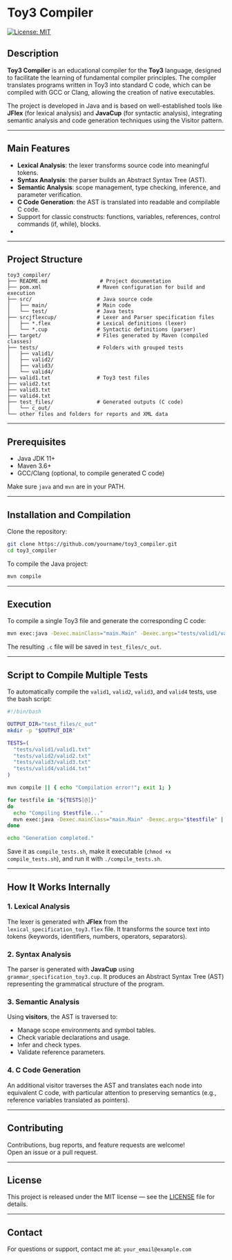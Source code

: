 # Toy3 Compiler

[![License: MIT](https://img.shields.io/badge/License-MIT-yellow.svg)](https://opensource.org/licenses/MIT)

## Description

**Toy3 Compiler** is an educational compiler for the **Toy3** language, designed to facilitate the learning of fundamental compiler principles. The compiler translates programs written in Toy3 into standard C code, which can be compiled with GCC or Clang, allowing the creation of native executables.

The project is developed in Java and is based on well-established tools like **JFlex** (for lexical analysis) and **JavaCup** (for syntactic analysis), integrating semantic analysis and code generation techniques using the Visitor pattern.

---

## Main Features

- **Lexical Analysis**: the lexer transforms source code into meaningful tokens.
- **Syntax Analysis**: the parser builds an Abstract Syntax Tree (AST).
- **Semantic Analysis**: scope management, type checking, inference, and parameter verification.
- **C Code Generation**: the AST is translated into readable and compilable C code.
- Support for classic constructs: functions, variables, references, control commands (if, while), blocks.
- 

---

## Project Structure

```
toy3_compiler/
├── README.md                 # Project documentation
├── pom.xml                  # Maven configuration for build and execution
├── src/                     # Java source code
│   ├── main/                # Main code
│   └── test/                # Java tests
├── srcjflexcup/             # Lexer and Parser specification files
│   ├── *.flex               # Lexical definitions (lexer)
│   └── *.cup                # Syntactic definitions (parser)
├── target/                  # Files generated by Maven (compiled classes)
├── tests/                   # Folders with grouped tests
│   ├── valid1/
│   ├── valid2/
│   ├── valid3/
│   └── valid4/
├── valid1.txt               # Toy3 test files
├── valid2.txt
├── valid3.txt
├── valid4.txt
├── test_files/              # Generated outputs (C code)
│   └── c_out/
└── other files and folders for reports and XML data
```

---

## Prerequisites

- Java JDK 11+  
- Maven 3.6+  
- GCC/Clang (optional, to compile generated C code)  

Make sure `java` and `mvn` are in your PATH.

---

## Installation and Compilation

Clone the repository:

```bash
git clone https://github.com/yourname/toy3_compiler.git
cd toy3_compiler
```

To compile the Java project:

```bash
mvn compile
```

---

## Execution

To compile a single Toy3 file and generate the corresponding C code:

```bash
mvn exec:java -Dexec.mainClass="main.Main" -Dexec.args="tests/valid1/valid1.txt"
```

The resulting `.c` file will be saved in `test_files/c_out`.

---

## Script to Compile Multiple Tests

To automatically compile the `valid1`, `valid2`, `valid3`, and `valid4` tests, use the bash script:

```bash
#!/bin/bash

OUTPUT_DIR="test_files/c_out"
mkdir -p "$OUTPUT_DIR"

TESTS=(
  "tests/valid1/valid1.txt"
  "tests/valid2/valid2.txt"
  "tests/valid3/valid3.txt"
  "tests/valid4/valid4.txt"
)

mvn compile || { echo "Compilation error!"; exit 1; }

for testfile in "${TESTS[@]}"
do
  echo "Compiling $testfile..."
  mvn exec:java -Dexec.mainClass="main.Main" -Dexec.args="$testfile" || echo "Error on $testfile"
done

echo "Generation completed."
```

Save it as `compile_tests.sh`, make it executable (`chmod +x compile_tests.sh`), and run it with `./compile_tests.sh`.

---

## How It Works Internally

### 1. Lexical Analysis

The lexer is generated with **JFlex** from the `lexical_specification_toy3.flex` file. It transforms the source text into tokens (keywords, identifiers, numbers, operators, separators).

### 2. Syntax Analysis

The parser is generated with **JavaCup** using `grammar_specification_toy3.cup`. It produces an Abstract Syntax Tree (AST) representing the grammatical structure of the program.

### 3. Semantic Analysis

Using **visitors**, the AST is traversed to:

- Manage scope environments and symbol tables.
- Check variable declarations and usage.
- Infer and check types.
- Validate reference parameters.

### 4. C Code Generation

An additional visitor traverses the AST and translates each node into equivalent C code, with particular attention to preserving semantics (e.g., reference variables translated as pointers).

---

## Contributing

Contributions, bug reports, and feature requests are welcome!  
Open an issue or a pull request.

---

## License

This project is released under the MIT license — see the [LICENSE](LICENSE) file for details.

---

## Contact

For questions or support, contact me at: `your_email@example.com`
